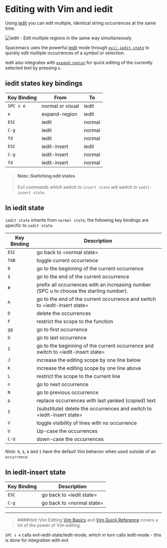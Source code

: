 # Editing with Vim and iedit

 Using [iedit](https://github.com/victorhge/iedit) you can edit multiple, identical string occurrences at the same time.

![iedit - Edit multiple regions in the same way simultaneously](https://github.com/victorhge/iedit/raw/master/iedit-demo.gif)

Spacemacs uses the powerful [iedit](https://github.com/tsdh/iedit) mode through [`evil-iedit-state`](https://github.com/syl20bnr/evil-iedit-state) to quickly edit multiple occurrences of a symbol or selection.

iedit also integrates with [`expand-region`](https://github.com/magnars/expand-region.el) for quick editing of the currently selected text by pressing `e`.

## iedit states key bindings

| Key Binding | From             | To     |
|-------------|------------------|--------|
| `SPC s e`   | normal or visual | iedit  |
| `e`         | expand-region    | iedit  |
| `ESC`       | iedit            | normal |
| `C-g`       | iedit            | normal |
| `fd`        | iedit            | normal |
| `ESC`       | iedit-insert     | iedit  |
| `C-g`       | iedit-insert     | normal |
| `fd`        | iedit-insert     | normal |


> #### Note::Switching edit states
> Evil commands which switch to `insert state` will switch in `iedit-insert state`.

## In iedit state
`iedit state` inherits from `normal state`, the following key bindings are specific to `iedit state`.

| Key Binding | Description                                                                             |
|-------------|-----------------------------------------------------------------------------------------|
| `ESC`       | go back to =normal state=                                                               |
| `TAB`       | toggle current occurrence                                                               |
| `0`         | go to the beginning of the current occurrence                                           |
| `$`         | go to the end of the current occurrence                                                 |
| `#`         | prefix all occurrences with an increasing number (SPC u to choose the starting number). |
| `A`         | go to the end of the current occurrence and switch to =iedit-insert state=              |
| `D`         | delete the occurrences                                                                  |
| `F`         | restrict the scope to the function                                                      |
| `gg`        | go to first occurrence                                                                  |
| `G`         | go to last occurrence                                                                   |
| `I`         | go to the beginning of the current occurrence and switch to =iedit-insert state=        |
| `J`         | increase the editing scope by one line below                                            |
| `K`         | increase the editing scope by one line above                                            |
| `L`         | restrict the scope to the current line                                                  |
| `n`         | go to next occurrence                                                                   |
| `N`         | go to previous occurrence                                                               |
| `p`         | replace occurrences with last yanked (copied) text                                      |
| `S`         | (substitute) delete the occurrences and switch to =iedit-insert state=                  |
| `V`         | toggle visibility of lines with no occurrence                                           |
| `U`         | Up-case the occurrences                                                                 |
| `C-U`       | down-case the occurrences                                                               |

*Note*: `0`, `$`, `A` and `I` have the default Vim behavior when used outside of an `occurrence`.

## In iedit-insert state

| Key Binding | Description               |
|-------------|---------------------------|
| `ESC`       | go back to =iedit state=  |
| `C-g`       | go back to =normal state= |


------------------------------------------

> ####Hint::Vim Editing
> [Vim Basics](/spacemacs-basics/vim-basics.html) and [Vim Quick Reference](/spacemacs-basics/vim-quick-reference.html) covers a lot of the power of Vim editing.


`SPC s e` calls evil-iedit-state/iedit-mode, which in turn calls iedit-mode - this is done for integration with evil

